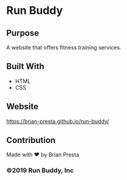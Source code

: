 # Run Buddy

## Purpose
A website that offers fitness training services.

## Built With
* HTML
* CSS

## Website
https://brian-presta.github.io/run-buddy/

## Contribution
Made with ❤️ by Brian Presta

### ©️2019 Run Buddy, Inc 
